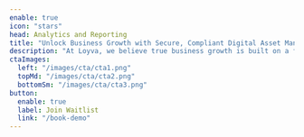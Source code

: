 ```yaml
---
enable: true
icon: "stars"
head: Analytics and Reporting
title: "Unlock Business Growth with Secure, Compliant Digital Asset Management"
description: "At Loyva, we believe true business growth is built on a foundation of trust, security, and compliance. Our fully bank-approved digital vaulting solution is designed to safeguard your most critical financial assets, reduce risk, and streamline compliance—so you can focus on what matters most: driving success. We provide businesses with a seamless, secure way to manage and protect their documents, ensuring every transaction is legitimate, every asset is preserved, and every step forward is taken with confidence."
ctaImages:
  left: "/images/cta/cta1.png"
  topMd: "/images/cta/cta2.png"
  bottomSm: "/images/cta/cta3.png"
button:
  enable: true
  label: Join Waitlist
  link: "/book-demo"
---
```

